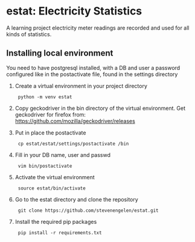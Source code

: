 # estat: Electricity Statistics

A learning project electricity meter readings are recorded and used for all kinds of statistics.

## Installing local environment

You need to have postgresql installed, with a DB and user a password configured like in the postactivate file, found in the settings directory

1. Create a virtual environment in your project directory

        python -m venv estat

2. Copy geckodriver in the bin directory of the virtual environment.
   Get geckodriver for firefox from: https://github.com/mozilla/geckodriver/releases
3. Put in place the postactivate

        cp estat/estat/settings/postactivate /bin

4. Fill in your DB name, user and passwd

        vim bin/postactivate

5. Activate the virtual environment

        source estat/bin/activate

6. Go to the estat directory and clone the repository

        git clone https://github.com/stevenengelen/estat.git


7. Install the required pip packages

        pip install -r requirements.txt
